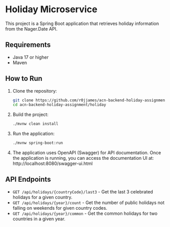 # Holiday Microservice

This project is a Spring Boot application that retrieves holiday information from the Nager.Date API.

## Requirements

- Java 17 or higher
- Maven

## How to Run

1. Clone the repository:
    ```bash
    git clone https://github.com/r0jjames/acn-backend-holiday-assignment.git
    cd acn-backend-holiday-assignment/holiday
    ```

2. Build the project:
    ```bash
    ./mvnw clean install
    ```

3. Run the application:
    ```bash
    ./mvnw spring-boot:run
    ```
4. The application uses OpenAPI (Swagger) for API documentation. Once the application is running, you can access the documentation UI at: http://localhost:8080/swagger-ui.html

## API Endpoints

- `GET /api/holidays/{countryCode}/last3` - Get the last 3 celebrated holidays for a given country.
- `GET /api/holidays/{year}/count` - Get the number of public holidays not falling on weekends for given country codes.
- `GET /api/holidays/{year}/common` - Get the common holidays for two countries in a given year.




